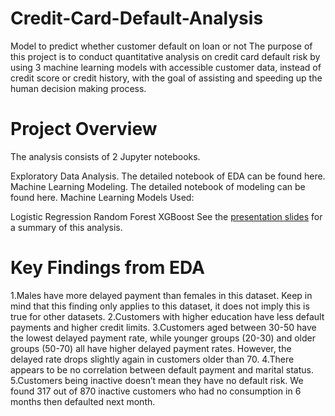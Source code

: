 # Credit-Card-Default-Analysis
Model to predict whether customer default on loan or not
The purpose of this project is to conduct quantitative analysis on credit card default risk by using 3 machine learning models with accessible customer data, instead of credit score or credit history, with the goal of assisting and speeding up the human decision making process.
# Project Overview
The analysis consists of 2 Jupyter notebooks.

Exploratory Data Analysis. The detailed notebook of EDA can be found here.
Machine Learning Modeling. The detailed notebook of modeling can be found here.
Machine Learning Models Used:

Logistic Regression
Random Forest
XGBoost
See the [presentation slides](https://github.com/AnshRockstar/Credit-Card-Default-Analysis/blob/main/Credit-Card-Default-Prediction.pptx) for a summary of this analysis.

# Key Findings from EDA
1.Males have more delayed payment than females in this dataset. Keep in mind that this finding only applies to this dataset, it does not imply this is true for other datasets.
2.Customers with higher education have less default payments and higher credit limits.
3.Customers aged between 30-50 have the lowest delayed payment rate, while younger groups (20-30) and older groups (50-70) all have higher delayed payment rates. However, the delayed rate drops slightly again in customers older than 70.
4.There appears to be no correlation between default payment and marital status.
5.Customers being inactive doesn’t mean they have no default risk. We found 317 out of 870 inactive customers who had no consumption in 6 months then defaulted next month.
